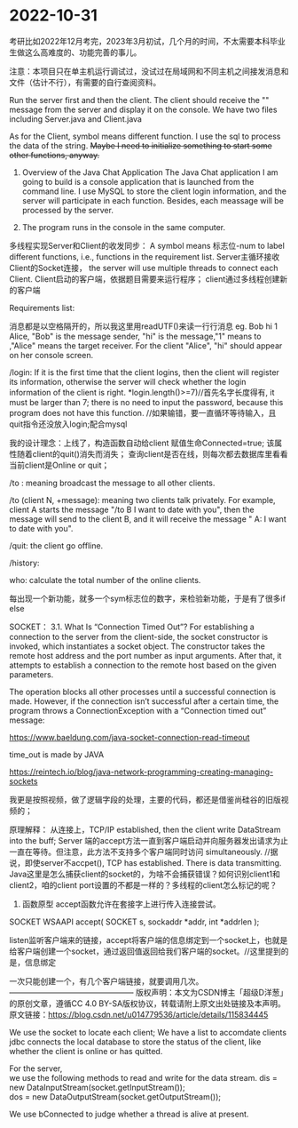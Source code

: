 # 2022-10-31
考研比如2022年12月考完，2023年3月初试，几个月的时间，不太需要本科毕业生做这么高难度的、功能完善的事儿。

注意：本项目只在单主机运行调试过，没试过在局域网和不同主机之间接发消息和文件（估计不行），有需要的自行查阅资料。

Run the server first and then the client. The client should receive the "" message from the server and display it on the console.
We have two files including Server.java and Client.java

As for the Client,
symbol means different function.
I use the sql to process the data of the string.
~~Maybe I need to initialize something to start some other functions, anyway.~~

1. Overview of the Java Chat Application
The Java Chat application I am going to build is a console application that is launched from the command line. I use MySQL to store the client login information, and the server will participate in each function. Besides, each meassage will be processed by the server. 

2. The program runs in the console in the same computer.

多线程实现Server和Client的收发同步：
A symbol means 标志位-num to label different functions, i.e., functions in the requirement list.
Server主循环接收Client的Socket连接， the server will use multiple threads to connect each Client.
Client启动的客户端，依据题目需要来运行程序；
client通过多线程创建新的客户端

Requirements list: 

消息都是以空格隔开的，所以我这里用readUTF()来读一行行消息
eg. Bob hi 1 Alice,
"Bob" is the message sender, "hi" is the message,"1" means to ,"Alice" means the target receiver.
For the client "Alice", "hi" should appear on her console screen.

/login: If it is the first time that the client logins, then the client will register its information, otherwise the server will check whether the login information of the client is right.
*login.length()>=7)//首先名字长度得有, it must be larger than 7; there is no need to input the password, because this program does not have this function. 
//如果输错，要一直循环等待输入，且quit指令还没放入login;配合mysql


我的设计理念：上线了，构造函数自动给client 赋值生命Connected=true;
该属性随着client的quit()消失而消失；
查询client是否在线，则每次都去数据库里看看当前client是Online or quit；

/to : meaning broadcast the message to all other clients.

/to (client N, +message): meaning two clients talk privately. For example, client A starts the message "/to B I want to date with you", then the message will send to the client B, and it will receive the message " A: I want to date with you".

/quit: the client go offline.

/history:

who: calculate the total number of the online clients.

每出现一个新功能，就多一个sym标志位的数字，来检验新功能，于是有了很多if else

SOCKET：
3.1. What Is “Connection Timed Out”?
For establishing a connection to the server from the client-side, the socket constructor is invoked, which instantiates a socket object. The constructor takes the remote host address and the port number as input arguments. After that, it attempts to establish a connection to the remote host based on the given parameters.

The operation blocks all other processes until a successful connection is made. However, if the connection isn’t successful after a certain time, the program throws a ConnectionException with a “Connection timed out” message:

https://www.baeldung.com/java-socket-connection-read-timeout

time_out is made by JAVA

https://reintech.io/blog/java-network-programming-creating-managing-sockets

我更是按照视频，做了逻辑字段的处理，主要的代码，都还是借鉴尚硅谷的旧版视频的；

原理解释：
从连接上，TCP/IP established, then the client write DataStream into the buff; Server 端的accept方法一直到客户端启动并向服务器发出请求为止一直在等待。但注意，此方法不支持多个客户端同时访问 simultaneously. //据说，即使server不accpet(), TCP has established. There is data transmitting.
Java这里是怎么捕获client的socket的，为啥不会捕获错误？如何识别client1和client2，咱的client port设置的不都是一样的？多线程的client怎么标记的呢？

1. 函数原型
accept函数允许在套接字上进行传入连接尝试。

SOCKET WSAAPI accept(
  SOCKET   s,
  sockaddr *addr,
  int      *addrlen
);

listen监听客户端来的链接，accept将客户端的信息绑定到一个socket上，也就是给客户端创建一个socket，通过返回值返回给我们客户端的socket。//这里提到的是，信息绑定

一次只能创建一个，有几个客户端链接，就要调用几次。
————————————————
版权声明：本文为CSDN博主「超级D洋葱」的原创文章，遵循CC 4.0 BY-SA版权协议，转载请附上原文出处链接及本声明。
原文链接：https://blog.csdn.net/u014779536/article/details/115834445


We use the socket to locate each client;
We have a list to accomdate clients 
jdbc connects the local database to store the status of the client, like whether the client is online or has quitted.

For the server,      
we use the following methods to read and write for the data stream.
dis = new DataInputStream(socket.getInputStream());            
dos = new DataOutputStream(socket.getOutputStream());

We use bConnected to judge whether a thread is alive at present.










